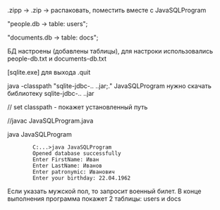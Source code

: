 .zipp -> .zip -> распаковать, поместить вместе с JavaSQLProgram

"people.db -> table: users";

"documents.db -> table: docs";

БД настроены (добавлены таблицы), для настроки использовались people-db.txt и documents-db.txt

[sqlite.exe] для выхода .quit

java -classpath "sqlite-jdbc-.. ..jar;." JavaSQLProgram
нужно скачать библиотеку sqlite-jdbc-.. ..jar

// set classpath - покажет установленный путь

 //javac JavaSQLProgram.java

java JavaSQLProgram

            C:...>java JavaSQLProgram
            Opened database successfully
            Enter FirstName: Иван
            Enter LastName: Иванов
            Enter patronymic: Иванович
            Enter your birthday: 22.04.1962

Если указать мужской пол, то запросит военный билет.
В конце выполнения программа покажет 2 таблицы: users и docs
